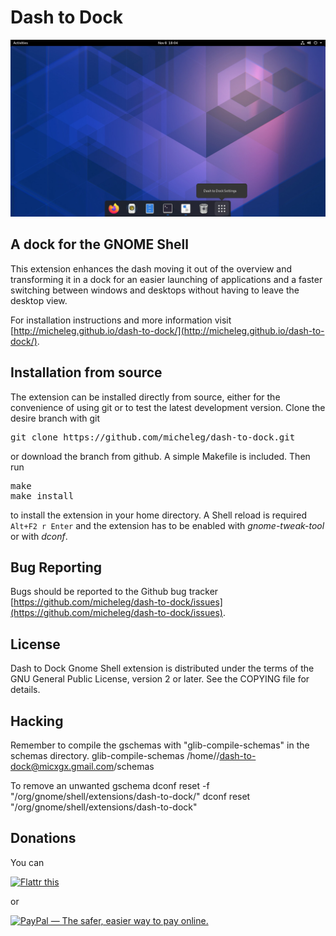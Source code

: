 # Dash to Dock
![screenshot](https://github.com/micheleg/dash-to-dock/raw/master/media/screenshot.jpg)

## A dock for the GNOME Shell
This extension enhances the dash moving it out of the overview and transforming it in a dock for an easier launching of applications and a faster switching between windows and desktops without having to leave the desktop view.

For installation instructions and more information visit [http://micheleg.github.io/dash-to-dock/](http://micheleg.github.io/dash-to-dock/).

## Installation from source

The extension can be installed directly from source, either for the convenience of using git or to test the latest development version. Clone the desire branch with git

<pre>git clone https://github.com/micheleg/dash-to-dock.git</pre>
or download the branch from github. A simple Makefile is included. Then run
<pre>make
make install
</pre>
to install the extension in your home directory. A Shell reload is required <code>Alt+F2 r Enter</code> and the extension has to be enabled  with *gnome-tweak-tool* or with *dconf*.

## Bug Reporting

Bugs should be reported to the Github bug tracker [https://github.com/micheleg/dash-to-dock/issues](https://github.com/micheleg/dash-to-dock/issues).

## License
Dash to Dock Gnome Shell extension is distributed under the terms of the GNU General Public License,
version 2 or later. See the COPYING file for details.

## Hacking

Remember to compile the gschemas with "glib-compile-schemas" in the schemas directory.
glib-compile-schemas /home/<USER>/dash-to-dock@micxgx.gmail.com/schemas

To remove an unwanted gschema 
dconf reset -f "/org/gnome/shell/extensions/dash-to-dock/"
dconf reset "/org/gnome/shell/extensions/dash-to-dock"

## Donations

You can

<a href="http://flattr.com/thing/1047592/" target="_blank">
<img src="http://api.flattr.com/button/flattr-badge-large.png" alt="Flattr this" title="Flattr this" border="0" /></a>

or 

<a href="https://www.paypal.com/cgi-bin/webscr?cmd=_s-xclick&hosted_button_id=3S5HFFG2BWGPL" target="_blank">
<img src="https://www.paypalobjects.com/en_US/GB/i/btn/btn_donateCC_LG.gif" alt="PayPal — The safer, easier way to pay online."/></a>
